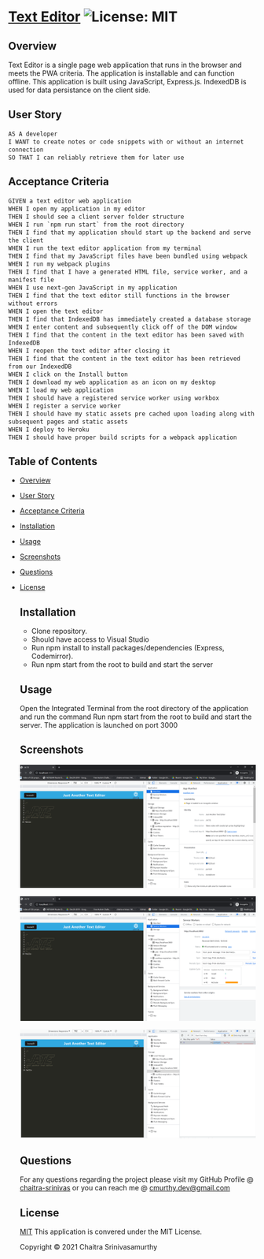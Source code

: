 # [Text Editor](https://sleepy-beach-16739.herokuapp.com/) ![License: MIT](https://img.shields.io/badge/License-MIT-yellow.svg)

## Overview

Text Editor is a single page web application that runs in the browser and meets the PWA criteria. The application is installable and can function offline. This application is built using JavaScript, Express.js. IndexedDB is used for data persistance on the client side. 


## User Story

```
AS A developer
I WANT to create notes or code snippets with or without an internet connection
SO THAT I can reliably retrieve them for later use

```

## Acceptance Criteria

```
GIVEN a text editor web application
WHEN I open my application in my editor
THEN I should see a client server folder structure
WHEN I run `npm run start` from the root directory
THEN I find that my application should start up the backend and serve the client
WHEN I run the text editor application from my terminal
THEN I find that my JavaScript files have been bundled using webpack
WHEN I run my webpack plugins
THEN I find that I have a generated HTML file, service worker, and a manifest file
WHEN I use next-gen JavaScript in my application
THEN I find that the text editor still functions in the browser without errors
WHEN I open the text editor
THEN I find that IndexedDB has immediately created a database storage
WHEN I enter content and subsequently click off of the DOM window
THEN I find that the content in the text editor has been saved with IndexedDB
WHEN I reopen the text editor after closing it
THEN I find that the content in the text editor has been retrieved from our IndexedDB
WHEN I click on the Install button
THEN I download my web application as an icon on my desktop
WHEN I load my web application
THEN I should have a registered service worker using workbox
WHEN I register a service worker
THEN I should have my static assets pre cached upon loading along with subsequent pages and static assets
WHEN I deploy to Heroku
THEN I should have proper build scripts for a webpack application

```

## Table of Contents

- [Overview](#overview)
- [User Story](#user-story)
- [Acceptance Criteria](#acceptance-criteria)
- [Installation](#installation)
- [Usage](#usage)
- [Screenshots](#screenshots)
- [Questions](#questions)
- [License](#license)

  ## Installation

  - Clone repository.
  - Should have access to Visual Studio
  - Run npm install to install packages/dependencies (Express, Codemirror).
  - Run npm start from the root to build and start the     server

  ## Usage

  Open the Integrated Terminal from the root directory of the application and run the command Run npm start from the root to build and start the server. The application is launched on port 3000

  ## Screenshots

  ![Manifest](/images/Manifest.png)

  ![Service Workers](/images/ServiceWorkers.png)

  ![IndexedDB](/images/IndexedDB.png)
 
   ## Questions

  For any questions regarding the project please visit my
  GitHub Profile @
  [chaitra-srinivas](https://github.com/dfdfgfd)
  or you can reach me @ cmurthy.dev@gmail.com

  ## License

  [MIT](https://opensource.org/licenses/MIT)
  This application is convered under the MIT License.

  Copyright © 2021 Chaitra Srinivasamurthy
